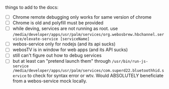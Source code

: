 things to add to the docs:

- [ ] Chrome remote debugging only works for same version of chrome
- [ ] Chrome is old and polyfill must be provided
- [ ] while deving, services are not running as root. use `/media/developer/apps/usr/palm/services/org.webosbrew.hbchannel.service/elevate-service [serviceName]`
- [ ] webos-service only for nodejs (and its api sucks)
- [ ] webosTV is in window for web apps (and its API sucks)
- [ ] still can't figure out how to debug services
- [ ] but at least can "pretend launch them" through `/usr/bin/run-js- service /media/developer/apps/usr/palm/services/com.superd22.bluetoothhid.service` to check for syntax error or wtv. Would ABSOLUTELY beneficiate from a webos-service mock locally.
